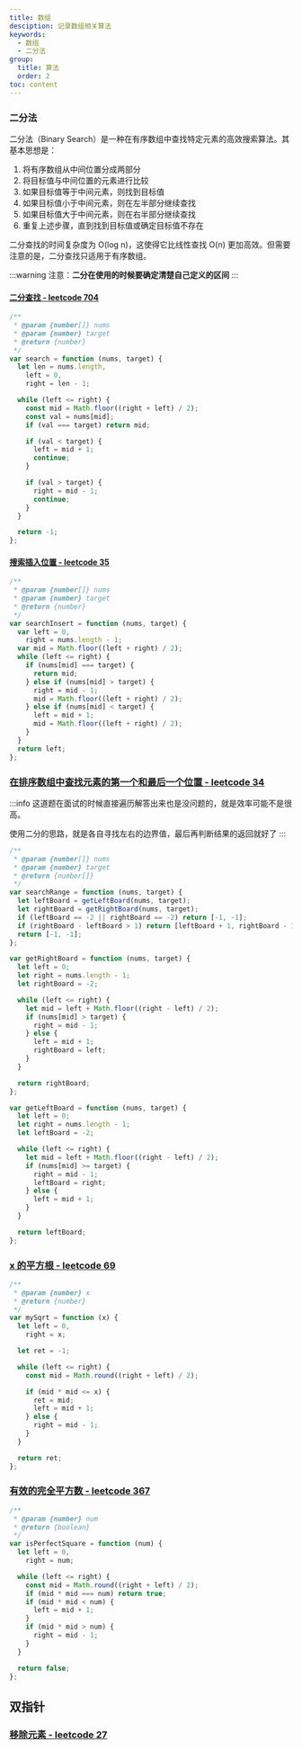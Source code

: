 ```yaml
---
title: 数组
desciption: 记录数组相关算法
keywords:
  - 数组
  - 二分法
group:
  title: 算法
  order: 2
toc: content
---
```


### 二分法

二分法（Binary Search）是一种在有序数组中查找特定元素的高效搜索算法。其基本思想是：

1. 将有序数组从中间位置分成两部分
2. 将目标值与中间位置的元素进行比较
3. 如果目标值等于中间元素，则找到目标值
4. 如果目标值小于中间元素，则在左半部分继续查找
5. 如果目标值大于中间元素，则在右半部分继续查找
6. 重复上述步骤，直到找到目标值或确定目标值不存在

二分查找的时间复杂度为 O(log n)，这使得它比线性查找 O(n) 更加高效。但需要注意的是，二分查找只适用于有序数组。

:::warning
注意：**二分在使用的时候要确定清楚自己定义的区间**
:::

#### <a href="https://leetcode.cn/problems/binary-search/description/" target="_blank" rel="noopener noreferrer">二分查找 - leetcode 704</a>

```js
/**
 * @param {number[]} nums
 * @param {number} target
 * @return {number}
 */
var search = function (nums, target) {
  let len = nums.length,
    left = 0,
    right = len - 1;

  while (left <= right) {
    const mid = Math.floor((right + left) / 2);
    const val = nums[mid];
    if (val === target) return mid;

    if (val < target) {
      left = mid + 1;
      continue;
    }

    if (val > target) {
      right = mid - 1;
      continue;
    }
  }

  return -1;
};
```

#### <a href="https://leetcode.cn/problems/search-insert-position/description/" target="_blank" rel="noopener noreferrer">搜索插入位置 - leetcode 35</a>

```js
/**
 * @param {number[]} nums
 * @param {number} target
 * @return {number}
 */
var searchInsert = function (nums, target) {
  var left = 0,
    right = nums.length - 1;
  var mid = Math.floor((left + right) / 2);
  while (left <= right) {
    if (nums[mid] === target) {
      return mid;
    } else if (nums[mid] > target) {
      right = mid - 1;
      mid = Math.floor((left + right) / 2);
    } else if (nums[mid] < target) {
      left = mid + 1;
      mid = Math.floor((left + right) / 2);
    }
  }
  return left;
};
```

### <a href="https://leetcode.cn/problems/find-first-and-last-position-of-element-in-sorted-array/description/" target="_blank" rel="noopener noreferrer">在排序数组中查找元素的第一个和最后一个位置 - leetcode 34</a>

:::info
这道题在面试的时候直接遍历解答出来也是没问题的，就是效率可能不是很高。

使用二分的思路，就是各自寻找左右的边界值，最后再判断结果的返回就好了
:::

```js
/**
 * @param {number[]} nums
 * @param {number} target
 * @return {number[]}
 */
var searchRange = function (nums, target) {
  let leftBoard = getLeftBoard(nums, target);
  let rightBoard = getRightBoard(nums, target);
  if (leftBoard == -2 || rightBoard == -2) return [-1, -1];
  if (rightBoard - leftBoard > 1) return [leftBoard + 1, rightBoard - 1];
  return [-1, -1];
};

var getRightBoard = function (nums, target) {
  let left = 0;
  let right = nums.length - 1;
  let rightBoard = -2;

  while (left <= right) {
    let mid = left + Math.floor((right - left) / 2);
    if (nums[mid] > target) {
      right = mid - 1;
    } else {
      left = mid + 1;
      rightBoard = left;
    }
  }

  return rightBoard;
};

var getLeftBoard = function (nums, target) {
  let left = 0;
  let right = nums.length - 1;
  let leftBoard = -2;

  while (left <= right) {
    let mid = left + Math.floor((right - left) / 2);
    if (nums[mid] >= target) {
      right = mid - 1;
      leftBoard = right;
    } else {
      left = mid + 1;
    }
  }

  return leftBoard;
};
```

### <a href="https://leetcode.cn/problems/sqrtx/description/" target="_blank" rel="noopener noreferrer">x 的平方根 - leetcode 69</a>

```js
/**
 * @param {number} x
 * @return {number}
 */
var mySqrt = function (x) {
  let left = 0,
    right = x;

  let ret = -1;

  while (left <= right) {
    const mid = Math.round((right + left) / 2);

    if (mid * mid <= x) {
      ret = mid;
      left = mid + 1;
    } else {
      right = mid - 1;
    }
  }

  return ret;
};
```

### <a href="https://leetcode.cn/problems/valid-perfect-square/" target="_blank" rel="noopener noreferrer">有效的完全平方数 - leetcode 367</a>

```js
/**
 * @param {number} num
 * @return {boolean}
 */
var isPerfectSquare = function (num) {
  let left = 0,
    right = num;

  while (left <= right) {
    const mid = Math.round((right + left) / 2);
    if (mid * mid === num) return true;
    if (mid * mid < num) {
      left = mid + 1;
    }
    if (mid * mid > num) {
      right = mid - 1;
    }
  }

  return false;
};
```

## 双指针

### <a href="https://leetcode.cn/problems/remove-element/description/" target="_blank" rel="noopener noreferrer">移除元素 - leetcode 27</a>

```js

```
